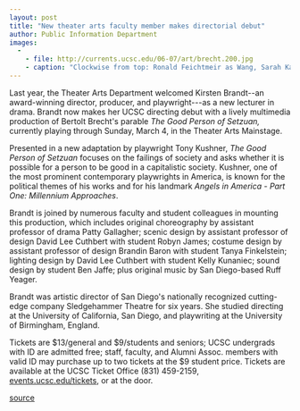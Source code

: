 ```yaml
---
layout: post
title: "New theater arts faculty member makes directorial debut"
author: Public Information Department
images:
  -
    - file: http://currents.ucsc.edu/06-07/art/brecht.200.jpg
    - caption: "Clockwise from top: Ronald Feichtmeir as Wang, Sarah Kate Anderson as Shen Te, Chad Stender as Yang Sun in Bertolt Brecht's The Good Person of Setzuan Photo: Steve DiBartolomeo"
---
```


Last year, the Theater Arts Department welcomed Kirsten Brandt--an award-winning director, producer, and playwright---as a new lecturer in drama. Brandt now makes her UCSC directing debut with a lively multimedia production of Bertolt Brecht's parable _The Good Person of Setzuan,_ currently playing through Sunday, March 4, in the Theater Arts Mainstage.

Presented in a new adaptation by playwright Tony Kushner, _The Good Person of Setzuan_ focuses on the failings of society and asks whether it is possible for a person to be good in a capitalistic society. Kushner, one of the most prominent contemporary playwrights in America, is known for the political themes of his works and for his landmark _Angels in America - Part One: Millennium Approaches_.

Brandt is joined by numerous faculty and student colleagues in mounting this production, which includes original choreography by assistant professor of drama Patty Gallagher; scenic design by assistant professor of design David Lee Cuthbert with student Robyn James; costume design by assistant professor of design Brandin Baron with student Tanya Finkelstein; lighting design by David Lee Cuthbert with student Kelly Kunaniec; sound design by student Ben Jaffe; plus original music by San Diego-based Ruff Yeager.

Brandt was artistic director of San Diego's nationally recognized cutting-edge company Sledgehammer Theatre for six years. She studied directing at the University of California, San Diego, and playwriting at the University of Birmingham, England.

Tickets are $13/general and $9/students and seniors; UCSC undergrads with ID are admitted free; staff, faculty, and Alumni Assoc. members with valid ID may purchase up to two tickets at the $9 student price. Tickets are available at the UCSC Ticket Office (831) 459-2159, [events.ucsc.edu/tickets][1], or at the door.

[1]: http://events.ucsc.edu/tickets

[source](http://www1.ucsc.edu/currents/06-07/02-26/brief-brandt.asp "Permalink to brief-brandt")
